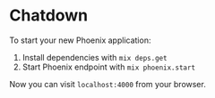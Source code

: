 # Chatdown

To start your new Phoenix application:

1. Install dependencies with `mix deps.get`
2. Start Phoenix endpoint with `mix phoenix.start`

Now you can visit `localhost:4000` from your browser.
